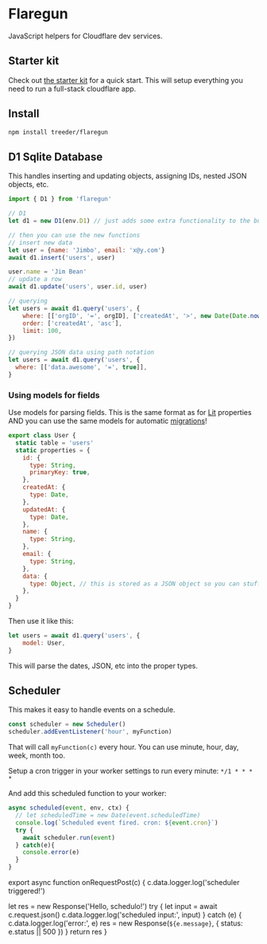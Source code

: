 # Flaregun

JavaScript helpers for Cloudflare dev services.

## Starter kit

Check out [the starter kit](./starter) for a quick start. This will setup everything you need to run a full-stack cloudflare app.

## Install

```sh
npm install treeder/flaregun
```

## D1 Sqlite Database

This handles inserting and updating objects, assigning IDs, nested JSON objects, etc.

```js
import { D1 } from 'flaregun'

// D1
let d1 = new D1(env.D1) // just adds some extra functionality to the built in d1 interface, you can still use it just as you normally would too.

// then you can use the new functions
// insert new data
let user = {name: 'Jimbo', email: 'x@y.com'}
await d1.insert('users', user)

user.name = 'Jim Bean'
// update a row
await d1.update('users', user.id, user)

// querying
let users = await d1.query('users', {
    where: [['orgID', '=', orgID], ['createdAt', '>', new Date(Date.now() - 48 * 60 * 60 * 1000)]],
    order: ['createdAt', 'asc'],
    limit: 100,
})

// querying JSON data using path notation
let users = await d1.query('users', {
  where: [['data.awesome', '=', true]],
}
```

### Using models for fields

Use models for parsing fields. This is the same format as for [Lit](https://lit.dev) properties AND you can use the
same models for automatic [migrations](https://github.com/treeder/migrations)!

```js
export class User {
  static table = 'users'
  static properties = {
    id: {
      type: String,
      primaryKey: true,
    },
    createdAt: {
      type: Date,
    },
    updatedAt: {
      type: Date,
    },
    name: {
      type: String,
    },
    email: {
      type: String,
    },
    data: {
      type: Object, // this is stored as a JSON object so you can stuff anything in here and still query on it.
    },
  }
}
```

Then use it like this:

```js
let users = await d1.query('users', {
    model: User,
}
```

This will parse the dates, JSON, etc into the proper types.

## Scheduler

This makes it easy to handle events on a schedule.

```js
const scheduler = new Scheduler()
scheduler.addEventListener('hour', myFunction)
```

That will call `myFunction(c)` every hour. You can use minute, hour, day, week, month too.

Setup a cron trigger in your worker settings to run every minute: `*/1 * * * *`

And add this scheduled function to your worker:

```js
async scheduled(event, env, ctx) {
  // let scheduledTime = new Date(event.scheduledTime)
  console.log(`Scheduled event fired. cron: ${event.cron}`)
  try {
    await scheduler.run(event)
  } catch(e){
    console.error(e)
  }
}
```

export async function onRequestPost(c) {
c.data.logger.log('scheduler triggered!')

let res = new Response('Hello, schedulo!')
try {
let input = await c.request.json()
c.data.logger.log('scheduled input:', input)
} catch (e) {
c.data.logger.log('error:', e)
res = new Response(`${e.message}`, { status: e.status || 500 })
}
return res
}

```

```
